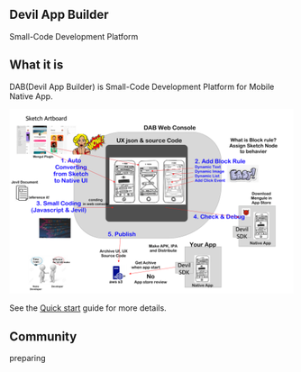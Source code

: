 ## Devil App Builder

Small-Code Development Platform

## What it is

DAB(Devil App Builder) is Small-Code Development Platform for Mobile Native App.

![visualthinking](_images/visualthinking.webp)

See the [Quick start](quickstart.md) guide for more details.

## Community

preparing